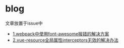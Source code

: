 # blog
文章放置于issue中

- [1.webpack中使用font-awesome报错的解决方案](https://github.com/hasbug/blog/issues/1)
- [2.vue-resource全局属性interceptors无效的解决办法](https://github.com/hasbug/blog/issues/2)
